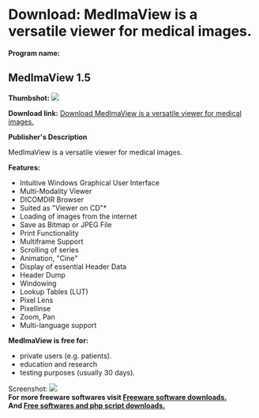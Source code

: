 # Download: MedImaView is a versatile viewer for medical images.

**Program name:**

## MedImaView 1.5

  
**Thumbshot:** ![](http://www.freewarefiles.com/screenshot/MedImaView_md.jpg)   
  
**Download link:** [Download MedImaView is a versatile viewer for medical images.](http://freesoftwares.boysofts.com/MedImaView_program_58693.html)  
  


**Publisher's Description**  
  


MedImaView is a versatile viewer for medical images. 

**Features:**

  * Intuitive Windows Graphical User Interface 
  * Multi-Modality Viewer 
  * DICOMDIR Browser 
  * Suited as "Viewer on CD"* 
  * Loading of images from the internet 
  * Save as Bitmap or JPEG File 
  * Print Functionality 
  * Multiframe Support 
  * Scrolling of series 
  * Animation, "Cine" 
  * Display of essential Header Data 
  * Header Dump 
  * Windowing 
  * Lookup Tables (LUT) 
  * Pixel Lens 
  * Pixellinse 
  * Zoom, Pan 
  * Multi-language support 

**MedImaView is free for:**

  * private users (e.g. patients). 
  * education and research 
  * testing purposes (usually 30 days). 

  
  
Screenshot: ![](http://www.freewarefiles.com/screenshot/MedImaView.jpg)   
**For more freeware softwares visit [Freeware software downloads.](http://freesoftwares.boysofts.com/)**   
**And [Free softwares and php script downloads.](http://www.boysofts.com/)**
